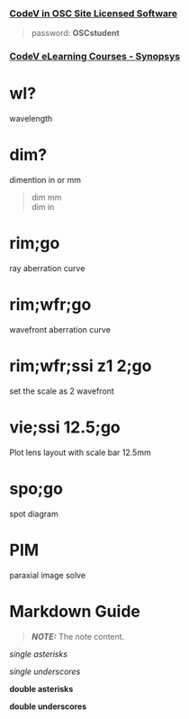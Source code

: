 ### [CodeV in OSC Site Licensed Software](https://wp.optics.arizona.edu/helpdesk/osc-site-licensed-software/other-links/)
> password: **OSCstudent**


### [CodeV eLearning Courses - Synopsys](https://www.synopsys.com/optical-solutions/support/online-learning.html/)

# wl?  
wavelength 
# dim? 
dimention in or mm
>dim mm  
>dim in

# rim;go 
ray aberration curve
# rim;wfr;go
wavefront aberration curve
# rim;wfr;ssi z1 2;go
set the scale as 2 wavefront
# vie;ssi 12.5;go
Plot lens layout with scale bar 12.5mm

# spo;go
spot diagram



# PIM
paraxial image solve 


# Markdown Guide

> **_NOTE:_**  The note content.

*single asterisks*

_single underscores_

**double asterisks**

__double underscores__
